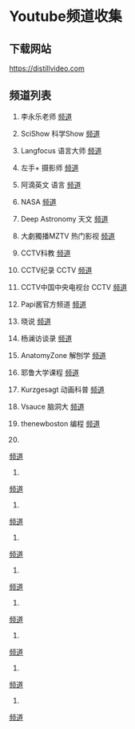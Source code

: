 # Youtube频道收集

## 下载网站 
https://distillvideo.com

## 频道列表

1. 李永乐老师
[频道](https://www.youtube.com/channel/UCSs4A6HYKmHA2MG_0z-F0xw)

1. SciShow 科学Show
[频道](https://www.youtube.com/channel/UCZYTClx2T1of7BRZ86-8fow)

1. Langfocus 语言大师
[频道](https://www.youtube.com/channel/UCNhX3WQEkraW3VHPyup8jkQ)

1. 左手+ 摄影师
[频道](https://www.youtube.com/channel/UCvqg0fyR1cE_PsuFEgKJpgg)

1. 阿滴英文 语言
[频道](https://www.youtube.com/channel/UCeo3JwE3HezUWFdVcehQk9Q)

1. NASA
[频道](https://www.youtube.com/user/NASAtelevision/featured)

1. Deep Astronomy 天文
[频道](https://www.youtube.com/user/tdarnell)

1. 大劇獨播MZTV 热门影视
[频道](https://www.youtube.com/user/ctnTVdrama/videos)

1. CCTV科教
[频道](https://www.youtube.com/channel/UC2Ov25mKWtjMICagWbcBvig)

1. CCTV纪录 CCTV
[频道](https://www.youtube.com/user/documentarycntv/videos)

1. CCTV中国中央电视台 CCTV
[频道](https://www.youtube.com/user/zhongguohaogequ)

1. Papi酱官方频道
[频道](https://www.youtube.com/channel/UCgHXsynhD8GxbFcNlPEn-_w)

1. 晓说
[频道](https://www.youtube.com/watch?v=FB5eLztpg4g&list=PLATwx1z00HsfFNqPKhQ1UHw7AI40FTkiL)

1. 杨澜访谈录
[频道](https://www.youtube.com/user/yanglanoneonone/videos)

1. AnatomyZone 解刨学
[频道](https://www.youtube.com/user/TheAnatomyZone/videos)

1. 耶鲁大学课程
[频道](https://www.youtube.com/results?search_query=%E8%80%B6%E9%B2%81%E5%A4%A7%E5%AD%A6%E8%AF%BE%E7%A8%8B)

1. Kurzgesagt 动画科普
[频道](https://www.youtube.com/user/Kurzgesagt/videos)

1. Vsauce 脑洞大
[频道](https://www.youtube.com/channel/UC6nSFpj9HTCZ5t-N3Rm3-HA)

1. thenewboston 编程
[频道](https://www.youtube.com/user/thenewboston)

1. 
[频道]()

1. 
[频道]()

1. 
[频道]()

1. 
[频道]()

1. 
[频道]()

1. 
[频道]()

1. 
[频道]()

1. 
[频道]()

1. 
[频道]()